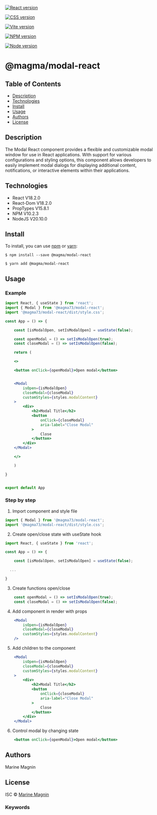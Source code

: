 [![React version](https://img.shields.io/badge/React-20232A?style=for-the-badge&logo=react&logoColor=61DAFB)](https://react.dev/)

[![CSS version](https://img.shields.io/badge/CSS3-1572B6?style=for-the-badge&logo=css3&logoColor=white)](https://www.w3.org/Style/CSS/#specs)

[![Vite version](https://img.shields.io/badge/Vite-B73BFE?style=for-the-badge&logo=vite&logoColor=FFD62E)](https://vitejs.dev/)

[![NPM version](https://img.shields.io/badge/npm-CB3837?style=for-the-badge&logo=npm&logoColor=white)](https://www.npmjs.com/)

[![Node version](https://img.shields.io/badge/Node%20js-339933?style=for-the-badge&logo=nodedotjs&logoColor=white)](https://nodejs.org/en)

# @magma/modal-react

## Table of Contents

* [Description](#description)
* [Technologies](#technologies)
* [Install](#install)
* [Usage](#usage)
* [Authors](#authors)
* [License](#license)

## Description
The Modal React component provides a flexible and customizable modal window for use in React applications. With support for various configurations and styling options, this component allows developers to easily implement modal dialogs for displaying additional content, notifications, or interactive elements within their applications.

## Technologies

* React V18.2.0
* React-Dom V18.2.0
* PropTypes V15.8.1
* NPM V10.2.3
* NodeJS V20.10.0

## Install
To install, you can use [npm](https://npmjs.org/) or [yarn](https://yarnpkg.com):

    $ npm install --save @magma/modal-react

    $ yarn add @magma/modal-react


## Usage
### Example
```jsx
import React, { useState } from 'react';
import { Modal } from '@magma73/modal-react';
import '@magma73/modal-react/dist/style.css';

const App = () => {

    const [isModalOpen, setIsModalOpen] = useState(false);

    const openModal = () => setIsModalOpen(true);
    const closeModal = () => setIsModalOpen(false);

    return (

    <>

    <button onClick={openModal}>Open modal</button>


    <Modal
        isOpen={isModalOpen}
        closeModal={closeModal}
        customStyles={styles.modalContent}
    >
        <div>
            <h2>Modal Title</h2>
            <button
                onClick={closeModal}
                aria-label="Close Modal"
            >
                Close
            </button>
        </div>
    </Modal>

    </>

    )

}


export default App

```

### Step by step

1. Import component and style file

```jsx
import { Modal } from '@magma73/modal-react';
import '@magma73/modal-react/dist/style.css';

```

2. Create open/close state with useState hook
```jsx
import React, { useState } from 'react';

const App = () => {

    const [isModalOpen, setIsModalOpen] = useState(false);

  ...

}

```


3. Create functions open/close

```jsx
    const openModal = () => setIsModalOpen(true);
    const closeModal = () => setIsModalOpen(false);
```

4. Add component in render with props

```jsx
    <Modal
        isOpen={isModalOpen}
        closeModal={closeModal}
        customStyles={styles.modalContent}
    />
```

5. Add children to the component

```jsx
    <Modal
        isOpen={isModalOpen}
        closeModal={closeModal}
        customStyles={styles.modalContent}
    >
        <div>
            <h2>Modal Title</h2>
            <button
                onClick={closeModal}
                aria-label="Close Modal"
            >
                Close
            </button>
        </div>
    </Modal>
```

6. Control modal by changing state

```jsx
    <button onClick={openModal}>Open modal</button>
```

## Authors
Marine Magnin

## License
ISC © [Marine Magnin](https://github.com/Magma73/)

### Keywords
